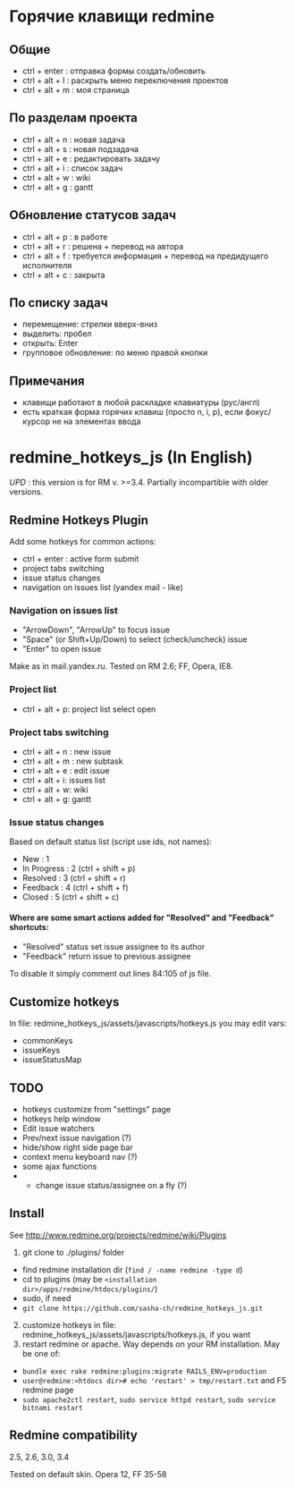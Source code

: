 Горячие клавищи redmine
=======================

Общие
-----

-   ctrl + enter : отправка формы создать/обновить
-   ctrl + alt + l : раскрыть меню переключения проектов
-   ctrl + alt + m : моя страница

По разделам проекта
-------------------
    
-    ctrl + alt + n : новая задача
-    ctrl + alt + s : новая подзадача
-    ctrl + alt + e : редактировать задачу
-    ctrl + alt + i : список задач
-    ctrl + alt + w : wiki
-    ctrl + alt + g : gantt

Обновление статусов задач
-------------------------
    
-    ctrl + alt + p : в работе
-    ctrl + alt + r : решена + перевод на автора
-    ctrl + alt + f : требуется информация + перевод на пpедидущего исполнителя
-    ctrl + alt + c : закрыта

По списку задач
---------------

- перемещение: стрелки вверх-вниз
- выделить: пробел
- открыть: Enter
- групповое обновление: по меню правой кнопки

Примечания
----------

- клавищи работают в любой раскладке клавиатуры (рус/англ)
- есть краткая форма горячих клавиш (просто n, i, p), если фокус/курсор не на элементах ввода 


# redmine_hotkeys_js (In English)

*UPD* : this version is for RM v. >=3.4.
Partially incompartible with older versions.

## Redmine Hotkeys Plugin

Add some hotkeys for common actions: 

* ctrl + enter : active form submit
* project tabs switching
* issue status changes
* navigation on issues list (yandex mail - like)

### Navigation on issues list

* "ArrowDown", "ArrowUp" to focus  issue
* "Space" (or Shift+Up/Down) to select (check/uncheck) issue
* "Enter" to open issue

Make as in mail.yandex.ru. Tested on RM 2.6; FF, Opera, IE8.

### Project list

* ctrl + alt + p: project list select open

### Project tabs switching

* ctrl + alt + n : new issue
* ctrl + alt + m : new subtask
* ctrl + alt + e : edit issue
* ctrl + alt + i: issues list
* ctrl + alt + w: wiki
* ctrl + alt + g: gantt

### Issue status changes

Based on default status list (script use ids, not names):

* New : 1
* In Progress : 2 (ctrl + shift + p)
* Resolved : 3 (ctrl + shift + r)
* Feedback : 4 (ctrl + shift + f)
* Closed : 5 (ctrl + shift + c)

#### Where are some smart actions added for "Resolved" and "Feedback" shortcuts:

* "Resolved" status set issue assignee to its author
* "Feedback" return issue to previous assignee

To disable it simply comment out lines 84:105 of js file.

## Customize hotkeys

In file: redmine_hotkeys_js/assets/javascripts/hotkeys.js
you may edit vars: 

* commonKeys
* issueKeys
* issueStatusMap

## TODO

* hotkeys customize from "settings" page
* hotkeys help window
* Edit issue watchers
* Prev/next issue navigation (?)
* hide/show right side page bar
* context menu keyboard nav (?)
* some ajax functions
* * change issue status/assignee on a fly (?)

## Install 

See http://www.redmine.org/projects/redmine/wiki/Plugins

1. git clone to ./plugins/ folder
 - find redmine installation dir (`find / -name redmine -type d`)
 - cd to plugins (may be `<installation dir>/apps/redmine/htdocs/plugins/`)
 - sudo, if need
 - `git clone https://github.com/sasha-ch/redmine_hotkeys_js.git`
2. customize hotkeys in file: redmine_hotkeys_js/assets/javascripts/hotkeys.js, if you want
3. restart redmine or apache. Way depends on your RM installation. May be one of:
 - `bundle exec rake redmine:plugins:migrate RAILS_ENV=production`
 - `user@redmine:<htdocs dir># echo 'restart' > tmp/restart.txt` and F5 redmine page
 - `sudo apache2ctl restart`, `sudo service httpd restart`, `sudo service bitnami restart`

## Redmine compatibility

2.5, 2.6, 3.0, 3.4

Теsted on default skin. Opera 12, FF 35-58
